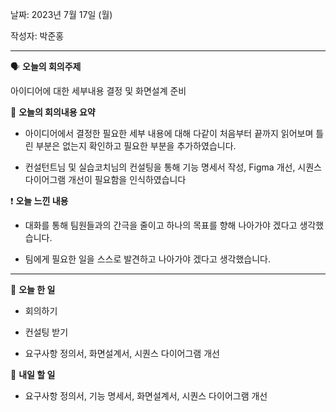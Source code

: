 날짜: 2023년 7월 17일 (월)

작성자: 박준홍

---

<aside>

🗣 **오늘의 회의주제**

</aside>

아이디어에 대한 세부내용 결정 및 화면설계 준비

<aside>

🎢 **오늘의 회의내용 요약**

</aside>

- 아이디어에서 결정한 필요한 세부 내용에 대해 다같이 처음부터 끝까지 읽어보며 틀린 부분은 없는지 확인하고 필요한 부분을 추가하였습니다.

- 컨설턴트님 및 실습코치님의 컨설팅을 통해 기능 명세서 작성, Figma 개선, 시퀀스 다이어그램 개선이 필요함을 인식하였습니다

<aside>

❗ **오늘 느낀 내용**

</aside>

- 대화를 통해 팀원들과의 간극을 줄이고 하나의 목표를 향해 나아가야 겠다고 생각했습니다.

- 팀에게 필요한 일을 스스로 발견하고 나아가야 겠다고 생각했습니다.


---

<aside>

🎵 **오늘 한 일**

</aside>

- 회의하기

- 컨설팅 받기

- 요구사항 정의서, 화면설계서, 시퀀스 다이어그램 개선

<aside>

🥊 **내일 할 일**

</aside>

- 요구사항 정의서, 기능 명세서, 화면설계서, 시퀀스 다이어그램 개선
